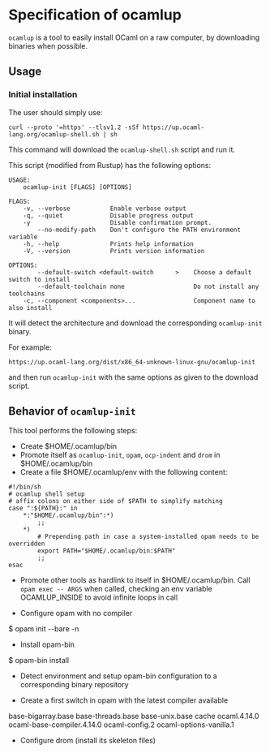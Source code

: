 # Specification of ocamlup

`ocamlup` is a tool to easily install OCaml on a raw computer, by
downloading binaries when possible.

## Usage

### Initial installation

The user should simply use:

```
curl --proto '=https' --tlsv1.2 -sSf https://up.ocaml-lang.org/ocamlup-shell.sh | sh
```

This command will download the `ocamlup-shell.sh` script and run it.

This script (modified from Rustup) has the following options:

```
USAGE:
    ocamlup-init [FLAGS] [OPTIONS]

FLAGS:
    -v, --verbose           Enable verbose output
    -q, --quiet             Disable progress output
    -y                      Disable confirmation prompt.
        --no-modify-path    Don't configure the PATH environment variable
    -h, --help              Prints help information
    -V, --version           Prints version information

OPTIONS:
        --default-switch <default-switch      >    Choose a default switch to install
        --default-toolchain none                   Do not install any toolchains
    -c, --component <components>...                Component name to also install
```

It will detect the architecture and download the corresponding
`ocamlup-init` binary.

For example:

```
https://up.ocaml-lang.org/dist/x86_64-unknown-linux-gnu/ocamlup-init
```

and then run `ocamlup-init` with the same options as given to the
download script.

## Behavior of `ocamlup-init`

This tool performs the following steps:

* Create $HOME/.ocamlup/bin
* Promote itself as `ocamlup-init`, `opam`, `ocp-indent` and `drom` in $HOME/.ocamlup/bin
* Create a file $HOME/.ocamlup/env with the following content:

```
#!/bin/sh
# ocamlup shell setup
# affix colons on either side of $PATH to simplify matching
case ":${PATH}:" in
    *:"$HOME/.ocamlup/bin":*)
        ;;
    *)
        # Prepending path in case a system-installed opam needs to be overridden
        export PATH="$HOME/.ocamlup/bin:$PATH"
        ;;
esac
```

* Promote other tools as hardlink to itself in
$HOME/.ocamlup/bin. Call `opam exec -- ARGS` when called, checking an
env variable OCAMLUP_INSIDE to avoid infinite loops in call

* Configure opam with no compiler

$ opam init --bare -n

* Install opam-bin

$ opam-bin install

* Detect environment and setup opam-bin configuration to a
  corresponding binary repository

* Create a first switch in opam with the latest compiler available

base-bigarray.base
base-threads.base
base-unix.base
cache
ocaml.4.14.0
ocaml-base-compiler.4.14.0
ocaml-config.2
ocaml-options-vanilla.1

* Configure drom (install its skeleton files)

